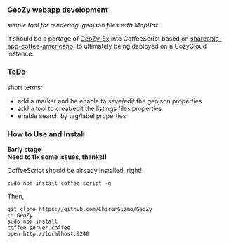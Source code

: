 ### GeoZy webapp development
*simple tool for rendering .geojson files with MapBox*  

It should be a portage of [GeoZy-Ex](https://github.com/ChironGizmo/GeoZy-EX) into CoffeeScript based on [shareable-app-coffee-americano](https://github.com/frankrousseau/shareable-app-coffee-americano/blob/master/server.coffee), to ultimately being deployed on a  CozyCloud instance.

### ToDo
short terms: 
* add a marker and be enable to save/edit the geojson properties
* add a tool to creat/edit the listings files properties
* enable search by tag/label properties


### How to Use and Install

**Early stage**  
**Need to fix some issues, thanks!!**  

CoffeeScript should be already installed, right!  
```
sudo npm install coffee-script -g
```
Then,  
```
git clone https://github.com/ChironGizmo/GeoZy
cd GeoZy
sudo npm install
coffee server.coffee
open http://localhost:9240
```
